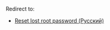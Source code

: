Redirect to:

*   [Reset lost root password (Русский)](/index.php/Reset_lost_root_password_(%D0%A0%D1%83%D1%81%D1%81%D0%BA%D0%B8%D0%B9) "Reset lost root password (Русский)")